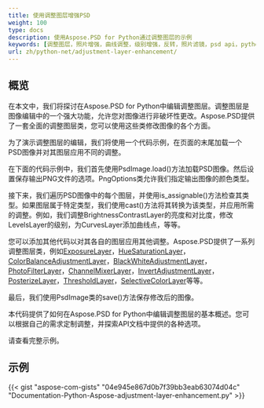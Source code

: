 ```yaml
---
title: 使用调整图层增强PSD
weight: 100
type: docs
description: 使用Aspose.PSD for Python通过调整图层的示例
keywords: [调整图层，照片增强，曲线调整，级别增强，反转，照片滤镜，psd api，python，代码示例]
url: zh/python-net/adjustment-layer-enhancement/
---
```


## **概览**

在本文中，我们将探讨在Aspose.PSD for Python中编辑调整图层。调整图层是图像编辑中的一个强大功能，允许您对图像进行非破坏性更改。Aspose.PSD提供了一套全面的调整图层类，您可以使用这些类修改图像的各个方面。

为了演示调整图层的编辑，我们将使用一个代码示例，在页面的末尾加载一个PSD图像并对其图层应用不同的调整。

在下面的代码示例中，我们首先使用PsdImage.load()方法加载PSD图像。然后设置保存输出PNG文件的选项。PngOptions类允许我们指定输出图像的颜色类型。

接下来，我们遍历PSD图像中的每个图层，并使用is_assignable()方法检查其类型。如果图层属于特定类型，我们使用cast()方法将其转换为该类型，并应用所需的调整。例如，我们调整BrightnessContrastLayer的亮度和对比度，修改LevelsLayer的级别，为CurvesLayer添加曲线点，等等。

您可以添加其他代码以对其各自的图层应用其他调整。Aspose.PSD提供了一系列调整图层类，例如[ExposureLayer](https://reference.aspose.com/psd/python-net/aspose.psd.fileformats.psd.layers.adjustmentlayers/exposurelayer)，[HueSaturationLayer](https://reference.aspose.com/psd/python-net/aspose.psd.fileformats.psd.layers.adjustmentlayers/HueSaturationLayer)，[ColorBalanceAdjustmentLayer](https://reference.aspose.com/psd/python-net/aspose.psd.fileformats.psd.layers.adjustmentlayers/ColorBalanceAdjustmentLayer)，[BlackWhiteAdjustmentLayer](https://reference.aspose.com/psd/python-net/aspose.psd.fileformats.psd.layers.adjustmentlayers/BlackWhiteAdjustmentLayer)，[PhotoFilterLayer](https://reference.aspose.com/psd/python-net/aspose.psd.fileformats.psd.layers.adjustmentlayers/PhotoFilterLayer)，[ChannelMixerLayer](https://reference.aspose.com/psd/python-net/aspose.psd.fileformats.psd.layers.adjustmentlayers/ChannelMixerLayer)，[InvertAdjustmentLayer](https://reference.aspose.com/psd/python-net/aspose.psd.fileformats.psd.layers.adjustmentlayers/InvertAdjustmentLayer)，[PosterizeLayer](https://reference.aspose.com/psd/python-net/aspose.psd.fileformats.psd.layers.adjustmentlayers/PosterizeLayer)，[ThresholdLayer](https://reference.aspose.com/psd/python-net/aspose.psd.fileformats.psd.layers.adjustmentlayers/ThresholdLayer)，[SelectiveColorLayer](https://reference.aspose.com/psd/python-net/aspose.psd.fileformats.psd.layers.adjustmentlayers/SelectiveColorLayer)等等。

最后，我们使用PsdImage类的save()方法保存修改后的图像。

本代码提供了如何在Aspose.PSD for Python中编辑调整图层的基本概述。您可以根据自己的需求定制调整，并探索API文档中提供的各种选项。

请查看完整示例。

## **示例**
{{< gist "aspose-com-gists" "04e945e867d0b7f39bb3eab63074d04c" "Documentation-Python-Aspose-adjustment-layer-enhancement.py" >}}
